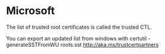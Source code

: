# Microsoft

The list of trusted root certificates is called the trusted CTL.

You can export an updated list from windows with certutil -generateSSTFromWU roots.sst
http://aka.ms/trustcertpartners